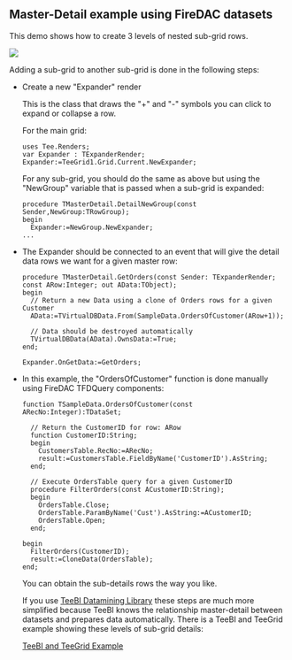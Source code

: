## Master-Detail example using FireDAC datasets

This demo shows how to create 3 levels of nested sub-grid rows.

![](https://raw.github.com/Steema/TeeGrid-VCL-FMX-Samples/master/docs/img/TeeGrid_Three_Level_SubGrids_FireDAC.png)

Adding a sub-grid to another sub-grid is done in the following steps:

- Create a new "Expander" render

  This is the class that draws the "+" and "-" symbols you can click to expand or collapse a row.

  For the main grid:

  ```delphi
  uses Tee.Renders;
  var Expander : TExpanderRender;
  Expander:=TeeGrid1.Grid.Current.NewExpander;
  ```

  For any sub-grid, you should do the same as above but using the "NewGroup" variable that is passed when a sub-grid is expanded:

  ```delphi
  procedure TMasterDetail.DetailNewGroup(const Sender,NewGroup:TRowGroup);
  begin
    Expander:=NewGroup.NewExpander;
  ...
  ```
  
  
- The Expander should be connected to an event that will give the detail data rows we want for a given master row:

  ```delphi
  procedure TMasterDetail.GetOrders(const Sender: TExpanderRender; const ARow:Integer; out AData:TObject);
  begin
    // Return a new Data using a clone of Orders rows for a given Customer
    AData:=TVirtualDBData.From(SampleData.OrdersOfCustomer(ARow+1));

    // Data should be destroyed automatically
    TVirtualDBData(AData).OwnsData:=True;
  end;

  Expander.OnGetData:=GetOrders;
  ```

- In this example, the "OrdersOfCustomer" function is done manually using FireDAC TFDQuery components:

  ```delphi
  function TSampleData.OrdersOfCustomer(const ARecNo:Integer):TDataSet;

    // Return the CustomerID for row: ARow
    function CustomerID:String;
    begin
      CustomersTable.RecNo:=ARecNo;
      result:=CustomersTable.FieldByName('CustomerID').AsString;
    end;

    // Execute OrdersTable query for a given CustomerID
    procedure FilterOrders(const ACustomerID:String);
    begin
      OrdersTable.Close;
      OrdersTable.ParamByName('Cust').AsString:=ACustomerID;
      OrdersTable.Open;
    end;

  begin
    FilterOrders(CustomerID);
    result:=CloneData(OrdersTable);
  end;
  ```

  You can obtain the sub-details rows the way you like.

  If you use [TeeBI Datamining Library](https://github.com/Steema/TeeBI) these steps are much more simplified because TeeBI knows the relationship master-detail between datasets and prepares data automatically.
  There is a TeeBI and TeeGrid example showing these levels of sub-grid details:

  [TeeBI and TeeGrid Example](https://github.com/Steema/TeeGrid-VCL-FMX-Samples/tree/master/demos/VCL/TeeBI)
  

